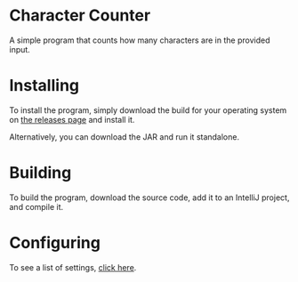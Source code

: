 # Character Counter
A simple program that counts how many characters are in the provided input.
# Installing
To install the program, simply download the build for your operating system on [the releases page](https://github.com/SF49ERS7/CharacterCounter/releases) and install it.

Alternatively, you can download the JAR and run it standalone.
# Building
To build the program, download the source code, add it to an IntelliJ project, and compile it.
# Configuring
To see a list of settings, [click here](https://github.com/SF49ERS7/CharacterCounter/wiki/Arguments).

